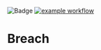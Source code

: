 ![Badge](https://img.shields.io/badge/version-v21.3%E2%80%90kpop-blue.svg)
[![example workflow](https://github.com/hitesh-temp-account/Breach/actions/workflows/main.yml/badge.svg)](https://github.com/hitesh-temp-account/Breach/actions/workflows/main.yml)

# Breach
